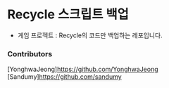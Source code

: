# Recycle 스크립트 백업
- 게임 프로젝트 : Recycle의 코드만 백업하는 레포입니다. 
### Contributors
[YonghwaJeong]https://github.com/YonghwaJeong
[Sandumy]https://github.com/sandumy
